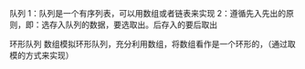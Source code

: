 

队列
    1：队列是一个有序列表，可以用数组或者链表来实现
    2：遵循先入先出的原则，即：选存入队列的数据，要选取出。后存入的要后取出

环形队列
    数组模拟环形队列，充分利用数组，将数组看作是一个环形的，（通过取模的方式来实现）